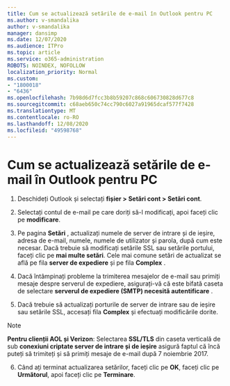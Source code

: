 ```yaml
---
title: Cum se actualizează setările de e-mail în Outlook pentru PC
ms.author: v-smandalika
author: v-smandalika
manager: dansimp
ms.date: 12/07/2020
ms.audience: ITPro
ms.topic: article
ms.service: o365-administration
ROBOTS: NOINDEX, NOFOLLOW
localization_priority: Normal
ms.custom:
- "1800018"
- "6436"
ms.openlocfilehash: 7b98d6d7fcc3b8b59207c868c606730828d677c8
ms.sourcegitcommit: c68aeb650c74cc790c6027a91965dcaf577f7428
ms.translationtype: MT
ms.contentlocale: ro-RO
ms.lasthandoff: 12/08/2020
ms.locfileid: "49598768"
---
```

# <a name="how-to-update-email-settings-in-outlook-for-pc"></a>Cum se actualizează setările de e-mail în Outlook pentru PC

1. Deschideți Outlook și selectați **fișier > Setări cont > Setări cont**.

2. Selectați contul de e-mail pe care doriți să-l modificați, apoi faceți clic pe **modificare**. 

3. Pe pagina **Setări** , actualizați numele de server de intrare și de ieșire, adresa de e-mail, numele, numele de utilizator și parola, după cum este necesar. Dacă trebuie să modificați setările SSL sau setările portului, faceți clic pe **mai multe setări**. Cele mai comune setări de actualizat se află pe fila **server de expediere** și pe fila **Complex** .

4. Dacă întâmpinați probleme la trimiterea mesajelor de e-mail sau primiți mesaje despre serverul de expediere, asigurați-vă că este bifată caseta de selectare **serverul de expediere (SMTP) necesită autentificare** .

5. Dacă trebuie să actualizați porturile de server de intrare sau de ieșire sau setările SSL, accesați fila **Complex** și efectuați modificările dorite.

> [!NOTE]
> **Pentru clienții AOL și Verizon**: Selectarea **SSL/TLS** din caseta verticală de sub **conexiuni criptate server de intrare și de ieșire** asigură faptul că încă puteți să trimiteți și să primiți mesaje de e-mail după 7 noiembrie 2017.

6. Când ați terminat actualizarea setărilor, faceți clic pe **OK**, faceți clic pe **Următorul**, apoi faceți clic pe **Terminare**.


